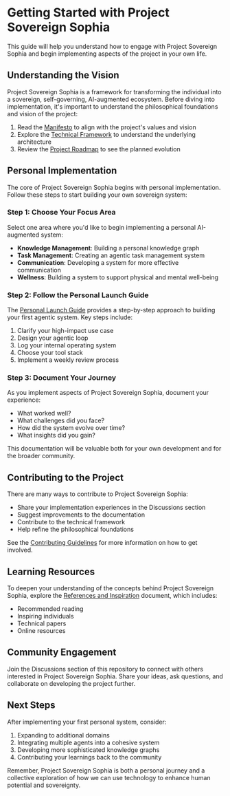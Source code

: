 # Getting Started with Project Sovereign Sophia

This guide will help you understand how to engage with Project Sovereign Sophia and begin implementing aspects of the project in your own life.

## Understanding the Vision

Project Sovereign Sophia is a framework for transforming the individual into a sovereign, self-governing, AI-augmented ecosystem. Before diving into implementation, it's important to understand the philosophical foundations and vision of the project:

1. Read the [Manifesto](./manifesto.md) to align with the project's values and vision
2. Explore the [Technical Framework](./technical_framework.md) to understand the underlying architecture
3. Review the [Project Roadmap](../roadmap/project_phases.md) to see the planned evolution

## Personal Implementation

The core of Project Sovereign Sophia begins with personal implementation. Follow these steps to start building your own sovereign system:

### Step 1: Choose Your Focus Area

Select one area where you'd like to begin implementing a personal AI-augmented system:

- **Knowledge Management**: Building a personal knowledge graph
- **Task Management**: Creating an agentic task management system
- **Communication**: Developing a system for more effective communication
- **Wellness**: Building a system to support physical and mental well-being

### Step 2: Follow the Personal Launch Guide

The [Personal Launch Guide](./personal_launch_guide.md) provides a step-by-step approach to building your first agentic system. Key steps include:

1. Clarify your high-impact use case
2. Design your agentic loop
3. Log your internal operating system
4. Choose your tool stack
5. Implement a weekly review process

### Step 3: Document Your Journey

As you implement aspects of Project Sovereign Sophia, document your experience:

- What worked well?
- What challenges did you face?
- How did the system evolve over time?
- What insights did you gain?

This documentation will be valuable both for your own development and for the broader community.

## Contributing to the Project

There are many ways to contribute to Project Sovereign Sophia:

- Share your implementation experiences in the Discussions section
- Suggest improvements to the documentation
- Contribute to the technical framework
- Help refine the philosophical foundations

See the [Contributing Guidelines](../CONTRIBUTING.md) for more information on how to get involved.

## Learning Resources

To deepen your understanding of the concepts behind Project Sovereign Sophia, explore the [References and Inspiration](../resources/references.md) document, which includes:

- Recommended reading
- Inspiring individuals
- Technical papers
- Online resources

## Community Engagement

Join the Discussions section of this repository to connect with others interested in Project Sovereign Sophia. Share your ideas, ask questions, and collaborate on developing the project further.

## Next Steps

After implementing your first personal system, consider:

1. Expanding to additional domains
2. Integrating multiple agents into a cohesive system
3. Developing more sophisticated knowledge graphs
4. Contributing your learnings back to the community

Remember, Project Sovereign Sophia is both a personal journey and a collective exploration of how we can use technology to enhance human potential and sovereignty.
